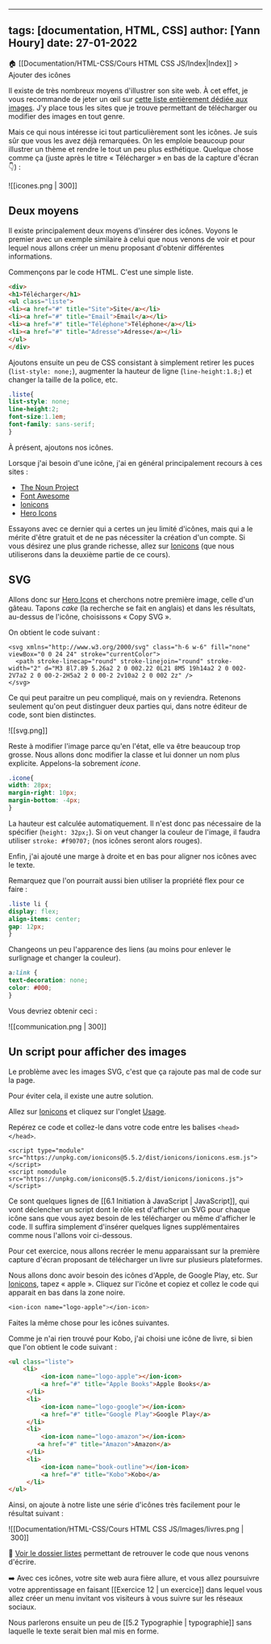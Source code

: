 
---
tags: [documentation, HTML, CSS]
author: [Yann Houry]
date: 27-01-2022
---

🏠 [[Documentation/HTML-CSS/Cours HTML CSS JS/Index|Index]] > Ajouter des icônes

Il existe de très nombreux moyens d'illustrer son site web. À cet effet, je vous recommande de jeter un œil sur [cette liste entièrement dédiée aux images](https://dynalist.io/d/LopWS0EPGkJQnL_i7BOEL_lZ). J'y place tous les sites que je trouve permettant de télécharger ou modifier des images en tout genre.

Mais ce qui nous intéresse ici tout particulièrement sont les icônes. Je suis sûr que vous les avez déjà remarquées. On les emploie beaucoup pour illustrer un thème et rendre le tout un peu plus esthétique. Quelque chose comme ça (juste après le titre « Télécharger » en bas de la capture d'écran 👇) :

![[icones.png | 300]]

## Deux moyens
Il existe principalement deux moyens d'insérer des icônes. Voyons le premier avec un exemple similaire à celui que nous venons de voir et pour lequel nous allons créer un menu proposant d'obtenir différentes informations.

Commençons par le code HTML. C'est une simple liste.

```HTML
<div>
<h1>Télécharger</h1>
<ul class="liste">
<li><a href="#" title="Site">Site</a></li>
<li><a href="#" title="Email">Email</a></li>
<li><a href="#" title="Téléphone">Téléphone</a></li>
<li><a href="#" title="Adresse">Adresse</a></li>
</ul>
</div>
```

Ajoutons ensuite un peu de CSS consistant à simplement retirer les puces (`list-style: none;`), augmenter la hauteur de ligne (`line-height:1.8;`) et changer la taille de la police, etc.

```CSS
.liste{
list-style: none;
line-height:2;
font-size:1.1em;
font-family: sans-serif;
}
```

À présent, ajoutons nos icônes.

Lorsque j'ai besoin d'une icône, j'ai en général principalement recours à ces sites :

- [The Noun Project](https://thenounproject.com)
- [Font Awesome](https://fontawesome.com)
- [Ionicons](https://ionic.io/ionicons)
- [Hero Icons](https://heroicons.com)

Essayons avec ce dernier qui a certes un jeu limité d'icônes, mais qui a le mérite d'être gratuit et de ne pas nécessiter la création d'un compte. Si vous désirez une plus grande richesse, allez sur [Ionicons](https://ionic.io/ionicons) (que nous utiliserons dans la deuxième partie de ce cours).

## SVG
Allons donc sur [Hero Icons](https://heroicons.com) et cherchons notre première image, celle d'un gâteau. Tapons *cake* (la recherche se fait en anglais) et dans les résultats, au-dessus de l'icône, choisissons « Copy SVG ».

On obtient le code suivant :

```
<svg xmlns="http://www.w3.org/2000/svg" class="h-6 w-6" fill="none" viewBox="0 0 24 24" stroke="currentColor">
  <path stroke-linecap="round" stroke-linejoin="round" stroke-width="2" d="M3 8l7.89 5.26a2 2 0 002.22 0L21 8M5 19h14a2 2 0 002-2V7a2 2 0 00-2-2H5a2 2 0 00-2 2v10a2 2 0 002 2z" />
</svg>
```

Ce qui peut paraitre un peu compliqué, mais on y reviendra. Retenons seulement qu'on peut distinguer deux parties qui, dans notre éditeur de code, sont bien distinctes. 

![[svg.png]]

Reste à modifier l'image parce qu'en l'état, elle va être beaucoup trop grosse. Nous allons donc modifier la classe et lui donner un nom plus explicite. Appelons-la sobrement *icone*.

```CSS
.icone{
width: 28px;
margin-right: 10px;
margin-bottom: -4px;
}
```

La hauteur est calculée automatiquement. Il n'est donc pas nécessaire de la spécifier (`height: 32px;`). Si on veut changer la couleur de l'image, il faudra utiliser `stroke: #f90707;` (nos icônes seront alors rouges).

Enfin, j'ai ajouté une marge à droite et en bas pour aligner nos icônes avec le texte.

Remarquez que l'on pourrait aussi bien utiliser la propriété flex pour ce faire :

```CSS
.liste li {
display: flex;
align-items: center;
gap: 12px;
}
```

Changeons un peu l'apparence des liens (au moins pour enlever le surlignage et changer la couleur).

```CSS
a:link {
text-decoration: none;
color: #000;
}
```

Vous devriez obtenir ceci :

![[communication.png | 300]]

## Un script pour afficher des images
Le problème avec les images SVG, c'est que ça rajoute pas mal de code sur la page. 

Pour éviter cela, il existe une autre solution.

Allez sur [Ionicons](https://ionic.io/ionicons) et cliquez sur l'onglet [Usage](https://ionic.io/ionicons/usage).

Repérez ce code et collez-le dans votre code entre les balises `<head></head>`. 

```JS
<script type="module" src="https://unpkg.com/ionicons@5.5.2/dist/ionicons/ionicons.esm.js"></script>
<script nomodule src="https://unpkg.com/ionicons@5.5.2/dist/ionicons/ionicons.js"></script>
```

Ce sont quelques lignes de  [[6.1 Initiation à JavaScript | JavaScript]], qui vont déclencher un script dont le rôle est d'afficher un SVG pour chaque icône sans que vous ayez besoin de les télécharger ou même d'afficher le code. Il suffira simplement d'insérer quelques lignes supplémentaires comme nous l'allons voir ci-dessous.

Pour cet exercice, nous allons recréer le menu apparaissant sur la première capture d'écran proposant de télécharger un livre sur plusieurs plateformes.

Nous allons donc avoir besoin des icônes d'Apple, de Google Play, etc. Sur [Ionicons](https://ionic.io/ionicons), tapez « apple ». Cliquez sur l'icône et copiez et collez le code qui apparait en bas dans la zone noire.

```CSS
<ion-icon name="logo-apple"></ion-icon>
```

Faites la même chose pour les icônes suivantes.

Comme je n'ai rien trouvé pour Kobo, j'ai choisi une icône de livre, si bien que l'on obtient le code suivant :

```HTML
<ul class="liste">
	<li>
	     <ion-icon name="logo-apple"></ion-icon>
	     <a href="#" title="Apple Books">Apple Books</a>
     </li>
     <li>
	     <ion-icon name="logo-google"></ion-icon>
	     <a href="#" title="Google Play">Google Play</a>
     </li>
     <li>
	     <ion-icon name="logo-amazon"></ion-icon>
		<a href="#" title="Amazon">Amazon</a>
     </li>
     <li>
	     <ion-icon name="book-outline"></ion-icon>
	     <a href="#" title="Kobo">Kobo</a>
     </li>
</ul>
```

Ainsi, on ajoute à notre liste une série d'icônes très facilement pour le résultat suivant :

![[Documentation/HTML-CSS/Cours HTML CSS JS/Images/livres.png | 300]]

📁 [Voir le dossier listes](https://app.box.com/s/wzc7zdwnhmrypn66z5pct2e7uc57aijk) permettant de retrouver le code que nous venons d'écrire.

➡️ Avec ces icônes, votre site web aura fière allure, et vous allez poursuivre votre apprentissage en faisant [[Exercice 12 | un exercice]] dans lequel vous allez créer un menu invitant vos visiteurs à vous suivre sur les réseaux sociaux.

Nous parlerons ensuite un peu de [[5.2 Typographie | typographie]] sans laquelle le texte serait bien mal mis en forme.